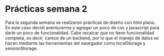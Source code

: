 # Prácticas semana 2

Para la segunda semana se realizaron prácticas de diseño con html plano. En este caso decidí aventurarme y agregar un poco de css y javascript para darle un poco de funcionalidad. Cabe recalcar que no tiene funcionalidad completa, es decir, carece de un backend, por lo que el manejo de datos se hacen mediante las herramientas del navegador como localStorage y sessionStorage.
